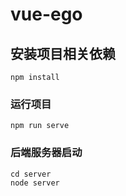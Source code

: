 # vue-ego

## 安装项目相关依赖
```
npm install
```

### 运行项目
```
npm run serve
```

### 后端服务器启动
```
cd server
node server
```
